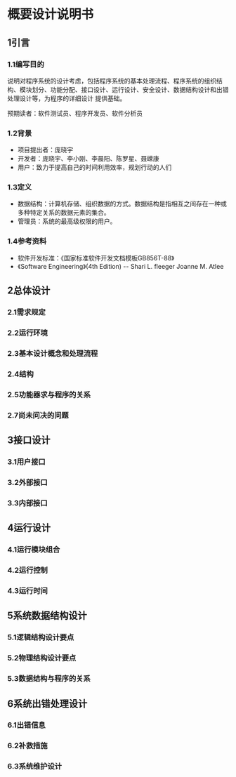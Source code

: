 # 概要设计说明书

## 1引言

### 1.1编写目的
<!--说明编写这份概要设计说明书的目的，指出预期的读者。-->
说明对程序系统的设计考虑，包括程序系统的基本处理流程、程序系统的组织结构、模块划分、功能分配、接口设计、运行设计、安全设计、数据结构设计和出错处理设计等，为程序的详细设计 提供基础。

预期读者：软件测试员、程序开发员、软件分析员

### 1.2背景
<!--说明：-->
<!--- 待开发软件系统的名称；-->
<!--- 列出此项目的任务提出者、开发者、用户以及将运行该软件的计算站（中心）。-->
- 项目提出者：庞晓宇
- 开发者：庞晓宇、李小刚、李晨阳、陈罗星、聂嵘康
- 用户：致力于提高自己的时间利用效率，规划行动的人们

### 1.3定义
<!--列出本文件中用到的专门术语的定义和外文首字母组词的原词组。-->
- 数据结构：计算机存储、组织数据的方式。数据结构是指相互之间存在一种或多种特定关系的数据元素的集合。
- 管理员：系统的最高级权限的用户。

### 1.4参考资料
<!--列出有关的参考文件，如：-->
<!--- 本项目的经核准的计划任务书或合同，上级机关的批文；-->
<!--- 属于本项目的其他已发表文件；-->
<!--- 本文件中各处引用的文件、资料，包括所要用到的软件开发标准。列出这些文件的标题、文件编号、发表日期和出版单位，说明能够得到这些文件资料的来源。-->
- 软件开发标准：《国家标准软件开发文档模板GB856T-88》
- 《Software Engineering》(4th Edition) -- Shari L. fleeger Joanne M. Atlee


## 2总体设计

### 2.1需求规定
<!-- 说明对本系统的主要的输入输出项目、处理的功能性能要求，详细的说明可参见附录C。 -->

### 2.2运行环境
<!-- 简要地说明对本系统的运行环境（包括硬件环境和支持环境）的规定，详细说明参见附录C。 -->

### 2.3基本设计概念和处理流程
<!-- 说明本系统的基本设计概念和处理流程，尽量使用图表的形式。 -->

### 2.4结构
<!-- 用一览表及框图的形式说明本系统的系统元素（各层模块、子程序、公用程序等）的划分，扼要说明每个系统元素的标识符和功能，分层次地给出各元素之间的控制与被控制关系. -->

### 2.5功能器求与程序的关系
<!-- 本条用一张如下的矩阵图说明各项功能需求的实现同各块程序的分配关系：
| .         | 程序1 | 程序2 | ……  | 程序n |
| --------- | ----- | ----- | --- | ----- |
| 功能需求1 | √     |       |     |
| 功能需求2 |       | √     |     |
| ……        |       |       |     |
| 功能需求n |       | √     |     | √     | -->

<!-- 说明在本软件系统的工作过程中不得不包含的人工处理过程（如果有的话）。 -->

### 2.7尚未问决的问题
<!-- 说明在概要设计过程中尚未解决而设计者认为在系统完成之前必须解决的各个问题。 -->


## 3接口设计

### 3.1用户接口
<!-- 说明将向用户提供的命令和它们的语法结构，以及软件的回答信息。 -->

### 3.2外部接口
<!-- 说明本系统同外界的所有接口的安排包括软件与硬件之间的接口、本系统与各支持软件之间的接口关系。 -->

### 3.3内部接口
<!-- 说明本系统之内的各个系统元素之间的接口的安排。 -->


## 4运行设计

### 4.1运行模块组合
<!-- 说明对系统施加不同的外界运行控制时所引起的各种不同的运行模块组合，说明每种运行所历经的内部模块和支持软件。 -->

### 4.2运行控制
<!-- 说明每一种外界的运行控制的方式方法和操作步骤。 -->

### 4.3运行时间
<!-- 说明每种运行模块组合将占用各种资源的时间。 -->


## 5系统数据结构设计

### 5.1逻辑结构设计要点
<!-- 给出本系统内所使用的每个数据结构的名称、标识符以及它们之中每个数据项、记录、文卷和系的标识、定义、长度及它们之间的层次的或表格的相互关系。 -->

### 5.2物理结构设计要点
<!-- 给出本系统内所使用的每个数据结构中的每个数据项的存储要求，访问方法、存取单位、存取的物理关系（索引、设备、存储区域）、设计考虑和保密条件。 -->

### 5.3数据结构与程序的关系
<!-- 说明各个数据结构与访问这些数据结构的形式: -->


## 6系统出错处理设计

### 6.1出错信息
<!-- 用一览表的方式说朗每种可能的出错或故障情况出现时，系统输出信息的形式、含意及处理方法。 -->

### 6.2补救措施
<!-- 说明故障出现后可能采取的变通措施，包括：
- 后备技术说明准备采用的后备技术，当原始系统数据万一丢失时启用的副本的建立和启动的技术，例如周期性地把磁盘信息记录到磁带上去就是对于磁盘媒体的一种后备技术；
- 降效技术说明准备采用的后备技术，使用另一个效率稍低的系统或方法来求得所需结果的某些部分，例如一个自动系统的降效技术可以是手工操作和数据的人工记录；
- 恢复及再启动技术说明将使用的恢复再启动技术，使软件从故障点恢复执行或使软件从头开始重新运行的方法。 -->

### 6.3系统维护设计
<!-- 说明为了系统维护的方便而在程序内部设计中作出的安排，包括在程序中专门安排用于系统的检查与维护的检测点和专用模块。 各个程序之间的对应关系，可采用如下的矩阵图的形式； -->
